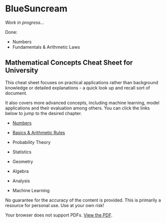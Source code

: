 # BlueSuncream


*Work in progress...*

Done: 

* Numbers
* Fundamentals \& Arithmetic Laws

## Mathematical Concepts Cheat Sheet for University

This cheat sheet focuses on practical applications rather than background knowledge or detailed explanations - a quick look up and recall sort of document. 

It also covers more advanced concepts, including machine learning, model applications and their evaluation among others. You can click the links below to jump to the desired chapter. 

- [Numbers](./english_document/Template.pdf#chapter:Numbers)
- [Basics & Arithmetic Rules](./english_document/Template.pdf#FundamentalArithmeticLaws)
- Probability Theory
- Statistics
- Geometry
- Algebra
  
- Analysis
-  Machine Learning


No guarantee for the accuracy of the content is provided. This is primarily a resource for personal use. Use at your own risk!

<object data="./english_document/Template.pdf" 
type="application/pdf" width="600" height="400">
  <p>Your browser does not support PDFs. <a href="./english_document/Template.pdf" >View the PDF</a>.</p>
</object>